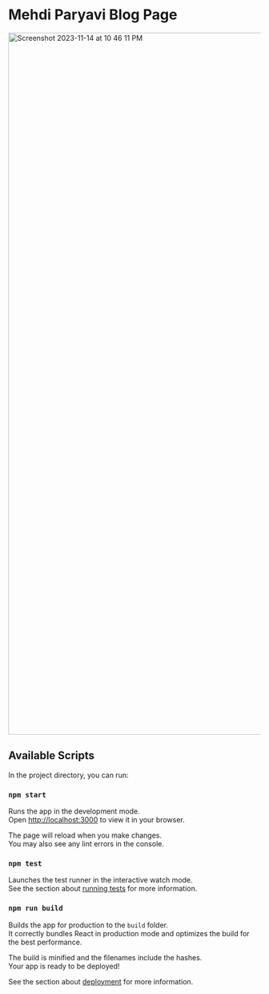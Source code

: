 # Mehdi Paryavi Blog Page

[<img width="1400" alt="Screenshot 2023-11-14 at 10 46 11 PM" src="https://github.com/aparyavi/mehdiparyavi/assets/62215723/e85608e6-b15a-4075-a0bc-c0e2f4f1e4e3">
](https://mehdiparyavi.com/)

## Available Scripts

In the project directory, you can run:

### `npm start`

Runs the app in the development mode.\
Open [http://localhost:3000](http://localhost:3000) to view it in your browser.

The page will reload when you make changes.\
You may also see any lint errors in the console.

### `npm test`

Launches the test runner in the interactive watch mode.\
See the section about [running tests](https://facebook.github.io/create-react-app/docs/running-tests) for more information.

### `npm run build`

Builds the app for production to the `build` folder.\
It correctly bundles React in production mode and optimizes the build for the best performance.

The build is minified and the filenames include the hashes.\
Your app is ready to be deployed!

See the section about [deployment](https://facebook.github.io/create-react-app/docs/deployment) for more information.
